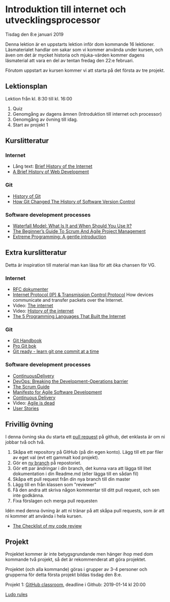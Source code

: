 # Introduktion till internet och utvecklingsprocessor

Tisdag den 8:e januari 2019

Denna lektion är en uppstarts lektion inför dom kommande 16 lektioner. Läsmaterialet handlar om sakar som vi kommer använda under kursen, och även om det är mycket historia och mjuka-värden kommer dagens läsmaterial att vara en del av tentan fredag den 22:e februari. 

Förutom uppstart av kursen kommer vi att starta på det första av tre projekt.

## Lektionsplan
Lektion från kl. 8:30 till kl. 16:00

1. Quiz
1. Genomgång av dagens ämnen (Introduktion till internet och processor)
1. Genomgång av övning till idag.
1. Start av projekt 1

## Kurslitteratur
### Internet

* Lång text: [Brief History of the Internet](https://www.internetsociety.org/internet/history-internet/brief-history-internet/)
* [A Brief History of Web Development](https://www.techopedia.com/2/31579/networks/a-brief-history-of-web-development)

### Git

* [History of Git](https://hackaday.com/2017/05/11/history-of-git/)
* [How Git Changed The History of Software Version Control](https://hackernoon.com/how-git-changed-the-history-of-software-version-control-5f2c0a0850df)

### Software development processes

* [Waterfall Model: What Is It and When Should You Use It?](https://airbrake.io/blog/sdlc/waterfall-model)
* [The Beginner’s Guide To Scrum And Agile Project Management](https://blog.trello.com/beginners-guide-scrum-and-agile-project-management)
* [Extreme Programming: A gentle introduction](http://www.extremeprogramming.org/)

## Extra kurslitteratur
Detta är inspiration till material man kan läsa för att öka chansen för VG.

### Internet

* [RFC dokumenter](https://www.rfc-editor.org/rfc-index.html)
* [Internet Protocol (IP) & Transmission Control Protocol](https://www.cloudflare.com/learning/ddos/glossary/tcp-ip/) How devices communicate and transfer packets over the Internet.
* Video: [The internet](https://www.youtube.com/watch?v=iDbyYGrswtg)
* Video: [History of the internet](https://www.youtube.com/watch?v=9hIQjrMHTv4)
* [The 5 Programming Languages That Built the Internet](https://www.techopedia.com/2/25666/internet/the-6-programming-languages-that-built-the-internet)

### Git

* [Git Handbook](https://guides.github.com/introduction/git-handbook/)
* [Pro Git bok](https://git-scm.com/book/en/v2)
* [Git ready - learn git one commit at a time](http://gitready.com/)

### Software development processes

* [ContinuousDelivery](https://martinfowler.com/bliki/ContinuousDelivery.html)
* [DevOps: Breaking the Development-Operations barrier](https://www.atlassian.com/devops)
* [The Scrum Guide](https://www.scrumguides.org/scrum-guide.html)
* [Manifesto for Agile Software Development](https://agilemanifesto.org/)
* [Continuous Delivery](https://continuousdelivery.com/)
* Video: [Agile is dead](https://www.youtube.com/watch?v=a-BOSpxYJ9M)
* [User Stories](https://www.mountaingoatsoftware.com/agile/user-stories)

## Frivillig övning
I denna övning ska du starta ett [pull request](https://help.github.com/articles/creating-a-pull-request/) på github, det enklasta är om ni jobbar två och två.

1. Skåpa ett repository på GitHub (på din egen konto). Lägg till ett par filer av eget val (evt ett gammalt kod projekt).
1. Gör en [ny branch](https://github.com/Kunena/Kunena-Forum/wiki/Create-a-new-branch-with-git-and-manage-branches) på repostoriet.
1. Gör ett par ändringar i din branch, det kunna vara att lägga till litet dokumentation i din Readme.md (eller lägga till en sådan fil)
1. Skåpa ett pull request från din nya branch till din master
1. Lägg till en från klassen som "reviewer"
1. Få den andra att skriva någon kommentar till ditt pull request, och sen inte godkänna.
1. Fixa förslagen och merga pull requesten

Idén med denna övning är att ni tränar på att skåpa pull requests, som är att ni kommer att använda i hela kursen.

- [The Checklist of my code review](https://medium.com/@same7mabrouk/the-checklist-of-my-code-review-18cc6f6fb5b3)

## Projekt
Projektet kommer är inte betygsgrundande men hänger ihop med dom kommande två projekt, så det är rekommenderat att göra projektet.

Projektet (och alla kommande) göras i grupper av 3-4 personer och grupperna för detta första projekt bildas tisdag den 8:e.

Projekt 1: [GitHub classroom](https://classroom.github.com/g/WsJnv7W7), deadline i Github: 2019-01-14 kl 20:00

[Ludo rules](https://www.mastersofgames.com/rules/ludo-rules-instructions-guide.htm)